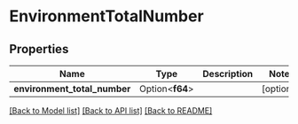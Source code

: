# EnvironmentTotalNumber

## Properties

Name | Type | Description | Notes
------------ | ------------- | ------------- | -------------
**environment_total_number** | Option<**f64**> |  | [optional]

[[Back to Model list]](../README.md#documentation-for-models) [[Back to API list]](../README.md#documentation-for-api-endpoints) [[Back to README]](../README.md)


